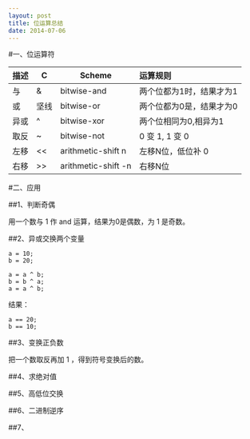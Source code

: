 ```yaml
---
layout: post
title: 位运算总结
date: 2014-07-06
---
```


#一、位运算符

|描述   |C    |Scheme|运算规则|
| :--- | --- | --- | :--- |
|与    | &    | bitwise-and | 两个位都为1时，结果才为1|
|或    | 坚线  | bitwise-or  | 两个位都为0是，结果才为0|
|异或  | ^     | bitwise-xor | 两个位相同为0,相异为1  |
|取反   | ~    | bitwise-not | 0 变 1, 1 变 0      |
|左移   | <<   | arithmetic-shift n| 左移N位，低位补 0 |
|右移   | >>   | arithmetic-shift -n | 右移N位 |


#二、应用

##1、判断奇偶

用一个数与 1 作 and 运算，结果为0是偶数，为 1 是奇数。


##2、异或交换两个变量

```
a = 10;
b = 20;

a = a ^ b;
b = b ^ a;
a = a ^ b;
```

结果：

```
a == 20;
b == 10;
```

##3、变换正负数

把一个数取反再加 1 ，得到符号变换后的数。

##4、求绝对值

##5、高低位交换

##6、二进制逆序

##7、